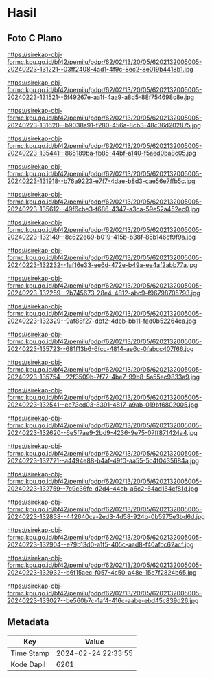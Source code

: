# Hasil

## Foto C Plano

https://sirekap-obj-formc.kpu.go.id/bf42/pemilu/pdpr/62/02/13/20/05/6202132005005-20240223-131221--03ff2408-4ad1-4f9c-8ec2-8e019b4418b1.jpg

https://sirekap-obj-formc.kpu.go.id/bf42/pemilu/pdpr/62/02/13/20/05/6202132005005-20240223-131521--6f49267e-aa1f-4aa9-a8d5-88f754698c8e.jpg

https://sirekap-obj-formc.kpu.go.id/bf42/pemilu/pdpr/62/02/13/20/05/6202132005005-20240223-131620--b9038a91-f280-456a-8cb3-48c36d202875.jpg

https://sirekap-obj-formc.kpu.go.id/bf42/pemilu/pdpr/62/02/13/20/05/6202132005005-20240223-135441--865189ba-fb85-44bf-a140-f5aed0ba8c05.jpg

https://sirekap-obj-formc.kpu.go.id/bf42/pemilu/pdpr/62/02/13/20/05/6202132005005-20240223-131918--b76a9223-e7f7-4dae-b8d3-cae56e7ffb5c.jpg

https://sirekap-obj-formc.kpu.go.id/bf42/pemilu/pdpr/62/02/13/20/05/6202132005005-20240223-135612--49f6cbe3-f686-4347-a3ca-59e52a452ec0.jpg

https://sirekap-obj-formc.kpu.go.id/bf42/pemilu/pdpr/62/02/13/20/05/6202132005005-20240223-132149--8c622e69-b019-415b-b38f-85b146cf9f9a.jpg

https://sirekap-obj-formc.kpu.go.id/bf42/pemilu/pdpr/62/02/13/20/05/6202132005005-20240223-132232--1af16e33-ee6d-472e-b49a-ee4af2abb77a.jpg

https://sirekap-obj-formc.kpu.go.id/bf42/pemilu/pdpr/62/02/13/20/05/6202132005005-20240223-132259--2b745673-28e4-4812-abc9-f96798705793.jpg

https://sirekap-obj-formc.kpu.go.id/bf42/pemilu/pdpr/62/02/13/20/05/6202132005005-20240223-132329--9af88f27-dbf2-4deb-bb11-fad0b52264ea.jpg

https://sirekap-obj-formc.kpu.go.id/bf42/pemilu/pdpr/62/02/13/20/05/6202132005005-20240223-135723--681f13b6-6fcc-4814-ae6c-0fabcc407f66.jpg

https://sirekap-obj-formc.kpu.go.id/bf42/pemilu/pdpr/62/02/13/20/05/6202132005005-20240223-135754--22f3509b-7f77-4be7-99b8-5a55ec9833a9.jpg

https://sirekap-obj-formc.kpu.go.id/bf42/pemilu/pdpr/62/02/13/20/05/6202132005005-20240223-132541--ee73cd03-8391-4817-a9ab-019bf6802005.jpg

https://sirekap-obj-formc.kpu.go.id/bf42/pemilu/pdpr/62/02/13/20/05/6202132005005-20240223-132620--6e5f7ae9-2bd9-4236-9e75-07ff871424a4.jpg

https://sirekap-obj-formc.kpu.go.id/bf42/pemilu/pdpr/62/02/13/20/05/6202132005005-20240223-132721--a4494e88-b4af-49f0-aa55-5c4f0435684a.jpg

https://sirekap-obj-formc.kpu.go.id/bf42/pemilu/pdpr/62/02/13/20/05/6202132005005-20240223-132759--7c9c36fe-d2d4-44cb-a6c2-64ad164cf81d.jpg

https://sirekap-obj-formc.kpu.go.id/bf42/pemilu/pdpr/62/02/13/20/05/6202132005005-20240223-132838--442640ca-2ed3-4d58-924b-0b5975e3bd6d.jpg

https://sirekap-obj-formc.kpu.go.id/bf42/pemilu/pdpr/62/02/13/20/05/6202132005005-20240223-132904--e79b13d0-a1f5-405c-aad8-f40afcc62acf.jpg

https://sirekap-obj-formc.kpu.go.id/bf42/pemilu/pdpr/62/02/13/20/05/6202132005005-20240223-132932--b6f15aec-f057-4c50-a48e-15e7f2824b65.jpg

https://sirekap-obj-formc.kpu.go.id/bf42/pemilu/pdpr/62/02/13/20/05/6202132005005-20240223-133027--be560b7c-1af4-416c-aabe-ebd45c839d26.jpg


## Metadata

| Key        | Value               |
| ---------- | ------------------- |
| Time Stamp | 2024-02-24 22:33:55 |
| Kode Dapil | 6201                |



